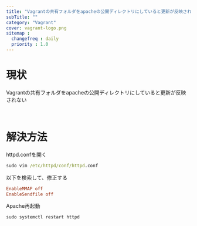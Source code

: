 ```yaml
---
title: "Vagrantの共有フォルダをapacheの公開ディレクトリにしていると更新が反映されない問題"
subTitle: ""
category: "Vagrant"
cover: vagrant-logo.png
sitemap :
  changefreq : daily
  priority : 1.0
---
```


# 現状

Vagrantの共有フォルダをapacheの公開ディレクトリにしていると更新が反映されない

<br>

# 解決方法

httpd.confを開く

```cmd
sudo vim /etc/httpd/conf/httpd.conf
```

以下を検索して、修正する

```conf
EnableMMAP off
EnableSendfile off
```

Apache再起動

```cmd
sudo systemctl restart httpd
```
